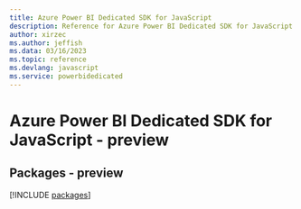 ```yaml
---
title: Azure Power BI Dedicated SDK for JavaScript
description: Reference for Azure Power BI Dedicated SDK for JavaScript
author: xirzec
ms.author: jeffish
ms.data: 03/16/2023
ms.topic: reference
ms.devlang: javascript
ms.service: powerbidedicated
---
```

# Azure Power BI Dedicated SDK for JavaScript - preview
## Packages - preview
[!INCLUDE [packages](power-bi-dedicated-index.md)]